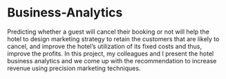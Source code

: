 # Business-Analytics

Predicting whether a guest will cancel their booking or not will help the hotel to design marketing strategy to retain the customers that are likely to cancel, and improve the hotel’s utilization of its fixed costs and thus, improve the profits.
In this project, my colleagues and I present the hotel business analytics and we come up with the recommendation to increase revenue using precision marketing techniques.
